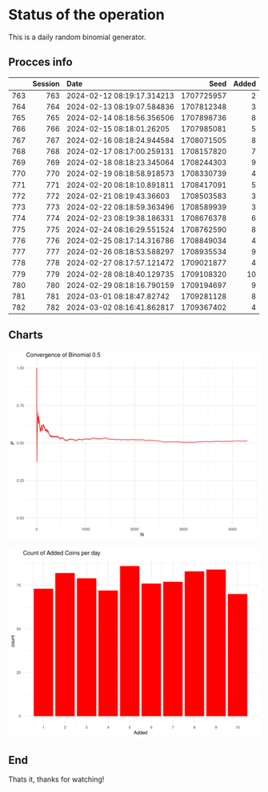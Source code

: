 # Status of the operation
  
  This is a daily random binomial generator.
  
## Procces info

|    | Session|Date                       |       Seed| Added|
|:---|-------:|:--------------------------|----------:|-----:|
|763 |     763|2024-02-12 08:19:17.314213 | 1707725957|     2|
|764 |     764|2024-02-13 08:19:07.584836 | 1707812348|     3|
|765 |     765|2024-02-14 08:18:56.356506 | 1707898736|     8|
|766 |     766|2024-02-15 08:18:01.26205  | 1707985081|     5|
|767 |     767|2024-02-16 08:18:24.944584 | 1708071505|     8|
|768 |     768|2024-02-17 08:17:00.259131 | 1708157820|     7|
|769 |     769|2024-02-18 08:18:23.345064 | 1708244303|     9|
|770 |     770|2024-02-19 08:18:58.918573 | 1708330739|     4|
|771 |     771|2024-02-20 08:18:10.891811 | 1708417091|     5|
|772 |     772|2024-02-21 08:19:43.36603  | 1708503583|     3|
|773 |     773|2024-02-22 08:18:59.363496 | 1708589939|     3|
|774 |     774|2024-02-23 08:19:38.186331 | 1708676378|     6|
|775 |     775|2024-02-24 08:16:29.551524 | 1708762590|     8|
|776 |     776|2024-02-25 08:17:14.316786 | 1708849034|     4|
|777 |     777|2024-02-26 08:18:53.588297 | 1708935534|     9|
|778 |     778|2024-02-27 08:17:57.121472 | 1709021877|     4|
|779 |     779|2024-02-28 08:18:40.129735 | 1709108320|    10|
|780 |     780|2024-02-29 08:18:16.790159 | 1709194697|     9|
|781 |     781|2024-03-01 08:18:47.82742  | 1709281128|     8|
|782 |     782|2024-03-02 08:16:41.862817 | 1709367402|     4|

## Charts 

![](charts/plot1.png)

![](charts/plot2.png)

## End

Thats it, thanks for watching!
